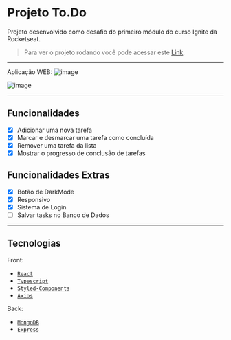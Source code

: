 # Projeto To.Do
Projeto desenvolvido como desafio do primeiro módulo do curso Ignite da Rocketseat. <br/>
> Para ver o projeto rodando você pode acessar este [Link](https://to-do-list-92my.onrender.com/).

---

Aplicação WEB:
![image](https://user-images.githubusercontent.com/62625006/233795550-cfc4c660-1b7c-43c2-a398-9dc2485a24be.png)

![image](https://user-images.githubusercontent.com/62625006/233795602-e51de9ae-15c4-4b99-8ada-993b27f14ae2.png)


---
## Funcionalidades

- [x] Adicionar uma nova tarefa
- [x] Marcar e desmarcar uma tarefa como concluída
- [x] Remover uma tarefa da lista
- [x] Mostrar o progresso de conclusão de tarefas

## Funcionalidades Extras

- [x] Botão de DarkMode
- [x] Responsivo
- [x] Sistema de Login
- [ ] Salvar tasks no Banco de Dados
---

## Tecnologias

Front:
- [`React`](https://pt-br.reactjs.org/)
- [`Typescript`](https://www.typescriptlang.org/docs/)
- [`Styled-Components`](https://styled-components.com/)
- [`Axios`](https://axios-http.com/ptbr/docs/intro)

Back:
- [`MongoDB`](https://www.mongodb.com/docs/)
- [`Express`](https://expressjs.com/pt-br/)

